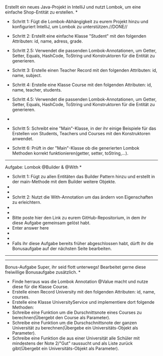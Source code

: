 Erstellt ein neues Java-Projekt in IntelliJ und nutzt Lombok, um eine einfache Shop-Entität zu erstellen.
*
* Schritt 1: Fügt die Lombok-Abhängigkeit zu eurem Projekt hinzu und konfiguriert IntelliJ, um Lombok zu unterstützen.//DONE//

* Schritt 2: Erstellt eine einfache Klasse "Student" mit den folgenden Attributen: id, name, adress, grade.
* Schritt 2.5: Verwendet die passenden Lombok-Annotationen, um Getter, Setter, Equals, HashCode, ToString und Konstruktoren für die Entität zu generieren.
* Schritt 3: Erstelle einen Teacher Record mit den folgenden Attributen: id, name, subject.
* Schritt 4: Erstelle eine Klasse Course mit den folgenden Attributen: id, name, teacher, students.
* Schritt 4.5: Verwendet die passenden Lombok-Annotationen, um Getter, Setter, Equals, HashCode, ToString und Konstruktoren für die Entität zu generieren.

*
* Schritt 5: Schreibt eine "Main"-Klasse, in der ihr einige Beispiele für das Erstellen von Students, Teachers und Courses mit den Konstruktoren anwendet.
* Schritt 6: Prüft in der "Main"-Klasse ob die generierten Lombok Methoden korrekt funktionieren(getter, setter, toString,...).

-------

Aufgabe: Lombok @Builder & @With
*
* Schritt 1: Fügt zu allen Entitäten das Builder Pattern hinzu und erstellt in der main-Methode mit dem Builder weitere Objekte.
*
*
* Schritt 2: Nutzt die With-Annotation um das ändern von Eigenschaften zu erleichtern.
*
*
* Bitte poste hier den Link zu eurem GitHub-Repositorium, in dem ihr diese Aufgabe gemeinsam gelöst habt.
* Enter answer here
*
*
* Falls ihr diese Aufgabe bereits früher abgeschlossen habt, dürft ihr die Bonusaufgabe auf der nächsten Seite bearbeiten.
 
-------------------
-------------------

Bonus-Aufgabe
Super, ihr seid flott unterwegs! Bearbeitet gerne diese freiwillige Bonusaufgabe zusätzlich.
*
* Finde herraus was die Lombok Annotation @Value macht und nutze diese für die Klasse Course.
* Erstelle einen Record University mit den folgenden Attributen: id, name, courses.
* Erstelle eine Klasse UniversityService und implementiere dort folgende Methoden:
* Schreibe eine Funktion um die Durschnittsnote eines Courses zu berechnen(Übergebt den Course als Parameter).
* Schreibe eine Funktion um die Durschschnittsnote der ganzen Universität zu berechnen(Übergebe ein Universitäts-Objekt als Parameter).
* Schreibe eine Funktion die aus einer Universität alle Schüler mit mindestens der Note 2/"Gut" raussucht und als Liste zurück gibt(Übergebt ein Universitäts-Objekt als Parameter).
